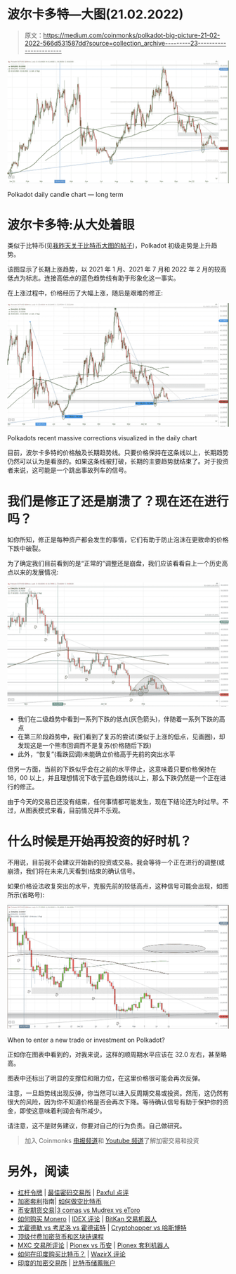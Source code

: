 # 波尔卡多特—大图(21.02.2022)

> 原文：<https://medium.com/coinmonks/polkadot-big-picture-21-02-2022-566d531587dd?source=collection_archive---------23----------------------->

![](img/f1976d5b5046dd5732138502a4c67c6e.png)

Polkadot daily candle chart — long term

# 波尔卡多特:从大处着眼

类似于比特币(见[我昨天关于比特币大图的帖子](/coinmonks/bitcoin-big-picture-20-02-2022-3f3cb2daa9e7))，Polkadot 初级走势是上升趋势。

该图显示了长期上涨趋势，以 2021 年 1 月、2021 年 7 月和 2022 年 2 月的较高低点为标志。连接高低点的蓝色趋势线有助于形象化这一事实。

在上涨过程中，价格经历了大幅上涨，随后是艰难的修正:

![](img/aac90e574c7bd94ec48dea75a7fbafb0.png)

Polkadots recent massive corrections visualized in the daily chart

目前，波尔卡多特的价格触及长期趋势线。只要价格保持在这条线以上，长期趋势仍然可以认为是看涨的。如果这条线被打破，长期的主要趋势就结束了。对于投资者来说，这可能是一个跳出事故列车的信号。

# 我们是修正了还是崩溃了？现在还在进行吗？

如你所知，修正是每种资产都会发生的事情，它们有助于防止泡沫在更致命的价格下跌中破裂。

为了确定我们目前看到的是“正常的”调整还是崩盘，我们应该看看自上一个历史高点以来的发展情况:

![](img/bf9dd312d08996588294c0a114c9aa14.png)

*   我们在二级趋势中看到一系列下跌的低点(灰色箭头)，伴随着一系列下跌的高点
*   在第三阶段趋势中，我们看到了复苏的尝试(类似于上涨的低点，见画圈)，却发现这是一个熊市回调而不是复苏(价格随后下跌)
*   此外，“恢复”(看跌回调)未能确立价格高于先前的突出水平

但另一方面，当前的下跌似乎会在之前的水平停止，这意味着只要价格保持在 16，00 以上，并且理想情况下收于蓝色趋势线以上，那么下跌仍然是一个正在进行的修正。

由于今天的交易日还没有结束，任何事情都可能发生，现在下结论还为时过早。不过，从图表模式来看，目前情况并不乐观。

# 什么时候是开始再投资的好时机？

不用说，目前我不会建议开始新的投资或交易。我会等待一个正在进行的调整(或崩溃，我们将在未来几天看到)结束的确认信号。

如果价格设法收复突出的水平，克服先前的较低高点，这种信号可能会出现，如图所示(省略号):

![](img/63785274324db5f389796767ff5702b7.png)

When to enter a new trade or investment on Polkadot?

正如你在图表中看到的，对我来说，这样的顺周期水平应该在 32.0 左右，甚至略高。

图表中还标出了明显的支撑位和阻力位，在这里价格很可能会再次反弹。

注意，一旦趋势线出现反弹，你当然可以进入反周期交易或投资。然而，这仍然有很大的风险，因为你不知道价格是否会再次下降。等待确认信号有助于保护你的资金，即使这意味着利润会有所减少。

请注意，这不是财务建议，你要对自己的行为负责。自己做研究。

> 加入 Coinmonks [电报频道](https://t.me/coincodecap)和 [Youtube 频道](https://www.youtube.com/c/coinmonks/videos)了解加密交易和投资

# 另外，阅读

*   [杠杆令牌](/coinmonks/leveraged-token-3f5257808b22) | [最佳密码交易所](/coinmonks/crypto-exchange-dd2f9d6f3769) | [Paxful 点评](/coinmonks/paxful-review-4daf2354ab70)
*   [加密套利](/coinmonks/crypto-arbitrage-guide-how-to-make-money-as-a-beginner-62bfe5c868f6)指南| [如何做空比特币](/coinmonks/how-to-short-bitcoin-568a2d0b4ae5)
*   [币安期货交易](https://coincodecap.com/binance-futures-trading)|[3 comas vs Mudrex vs eToro](https://coincodecap.com/mudrex-3commas-etoro)
*   [如何购买 Monero](https://coincodecap.com/buy-monero) | [IDEX 评论](https://coincodecap.com/idex-review) | [BitKan 交易机器人](https://coincodecap.com/bitkan-trading-bot)
*   [尤霍德勒 vs 考尼洛 vs 霍德诺特](/coinmonks/youhodler-vs-coinloan-vs-hodlnaut-b1050acde55a) | [Cryptohopper vs 哈斯博特](https://coincodecap.com/cryptohopper-vs-haasbot)
*   [顶级付费加密货币和区块链课程](https://coincodecap.com/blockchain-courses)
*   [MXC 交易所评论](/coinmonks/mxc-exchange-review-3af0ec1cba8c) | [Pionex vs 币安](https://coincodecap.com/pionex-vs-binance) | [Pionex 套利机器人](https://coincodecap.com/pionex-arbitrage-bot)
*   [如何在印度购买比特币？](/coinmonks/buy-bitcoin-in-india-feb50ddfef94) | [WazirX 评论](/coinmonks/wazirx-review-5c811b074f5b)
*   [印度的加密交易所](/coinmonks/bitcoin-exchange-in-india-7f1fe79715c9) | [比特币储蓄账户](/coinmonks/bitcoin-savings-account-e65b13f92451)